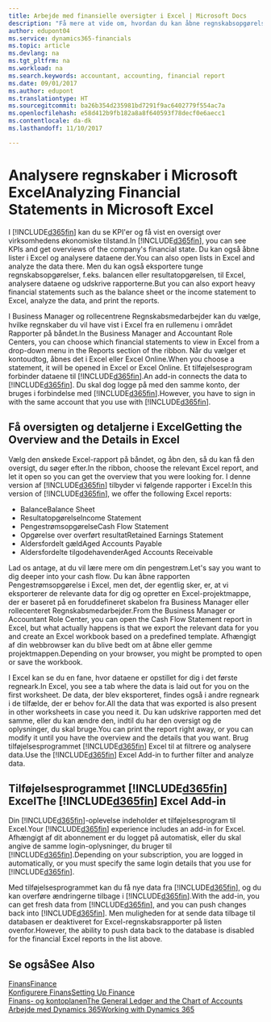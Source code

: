 ```yaml
---
title: Arbejde med finansielle oversigter i Excel | Microsoft Docs
description: "Få mere at vide om, hvordan du kan åbne regnskabsopgørelser i Microsoft Excel fra Dynamics 365 Business edition for bedre analyse."
author: edupont04
ms.service: dynamics365-financials
ms.topic: article
ms.devlang: na
ms.tgt_pltfrm: na
ms.workload: na
ms.search.keywords: accountant, accounting, financial report
ms.date: 09/01/2017
ms.author: edupont
ms.translationtype: HT
ms.sourcegitcommit: ba26b354d235981bd7291f9ac6402779f554ac7a
ms.openlocfilehash: e58d412b9fb182a8a8f640593f78decf0e6aecc1
ms.contentlocale: da-dk
ms.lasthandoff: 11/10/2017

---
```

# <a name="analyzing-financial-statements-in-microsoft-excel"></a><span data-ttu-id="afe5b-103">Analysere regnskaber i Microsoft Excel</span><span class="sxs-lookup"><span data-stu-id="afe5b-103">Analyzing Financial Statements in Microsoft Excel</span></span>
<span data-ttu-id="afe5b-104">I [!INCLUDE[d365fin](includes/d365fin_md.md)] kan du se KPI'er og få vist en oversigt over virksomhedens økonomiske tilstand.</span><span class="sxs-lookup"><span data-stu-id="afe5b-104">In [!INCLUDE[d365fin](includes/d365fin_md.md)], you can see KPIs and get overviews of the company's financial state.</span></span> <span data-ttu-id="afe5b-105">Du kan også åbne lister i Excel og analysere dataene der.</span><span class="sxs-lookup"><span data-stu-id="afe5b-105">You can also open lists in Excel and analyze the data there.</span></span> <span data-ttu-id="afe5b-106">Men du kan også eksportere tunge regnskabsopgørelser, f.eks. balancen eller resultatopgørelsen, til Excel, analysere dataene og udskrive rapporterne.</span><span class="sxs-lookup"><span data-stu-id="afe5b-106">But you can also export heavy financial statements such as the balance sheet or the income statement to Excel, analyze the data, and print the reports.</span></span>  

<span data-ttu-id="afe5b-107">I Business Manager og rollecentrene Regnskabsmedarbejder kan du vælge, hvilke regnskaber du vil have vist i Excel fra en rullemenu i området Rapporter på båndet.</span><span class="sxs-lookup"><span data-stu-id="afe5b-107">In the Business Manager and Accountant Role Centers, you can choose which financial statements to view in Excel from a drop-down menu in the Reports section of the ribbon.</span></span> <span data-ttu-id="afe5b-108">Når du vælger et kontoudtog, åbnes det i Excel eller Excel Online.</span><span class="sxs-lookup"><span data-stu-id="afe5b-108">When you choose a statement, it will be opened in Excel or Excel Online.</span></span> <span data-ttu-id="afe5b-109">Et tilføjelsesprogram forbinder dataene til [!INCLUDE[d365fin](includes/d365fin_md.md)].</span><span class="sxs-lookup"><span data-stu-id="afe5b-109">An add-in connects the data to [!INCLUDE[d365fin](includes/d365fin_md.md)].</span></span> <span data-ttu-id="afe5b-110">Du skal dog logge på med den samme konto, der bruges i forbindelse med [!INCLUDE[d365fin](includes/d365fin_md.md)].</span><span class="sxs-lookup"><span data-stu-id="afe5b-110">However, you have to sign in with the same account that you use with [!INCLUDE[d365fin](includes/d365fin_md.md)].</span></span>  

## <a name="getting-the-overview-and-the-details-in-excel"></a><span data-ttu-id="afe5b-111">Få oversigten og detaljerne i Excel</span><span class="sxs-lookup"><span data-stu-id="afe5b-111">Getting the Overview and the Details in Excel</span></span>
<span data-ttu-id="afe5b-112">Vælg den ønskede Excel-rapport på båndet, og åbn den, så du kan få den oversigt, du søger efter.</span><span class="sxs-lookup"><span data-stu-id="afe5b-112">In the ribbon, choose the relevant Excel report, and let it open so you can get the overview that you were looking for.</span></span> <span data-ttu-id="afe5b-113">I denne version af [!INCLUDE[d365fin](includes/d365fin_md.md)] tilbyder vi følgende rapporter i Excel:</span><span class="sxs-lookup"><span data-stu-id="afe5b-113">In this version of [!INCLUDE[d365fin](includes/d365fin_md.md)], we offer the following Excel reports:</span></span>

- <span data-ttu-id="afe5b-114">Balance</span><span class="sxs-lookup"><span data-stu-id="afe5b-114">Balance Sheet</span></span>  
- <span data-ttu-id="afe5b-115">Resultatopgørelse</span><span class="sxs-lookup"><span data-stu-id="afe5b-115">Income Statement</span></span>  
- <span data-ttu-id="afe5b-116">Pengestrømsopgørelse</span><span class="sxs-lookup"><span data-stu-id="afe5b-116">Cash Flow Statement</span></span>  
- <span data-ttu-id="afe5b-117">Opgørelse over overført resultat</span><span class="sxs-lookup"><span data-stu-id="afe5b-117">Retained Earnings Statement</span></span>  
- <span data-ttu-id="afe5b-118">Aldersfordelt gæld</span><span class="sxs-lookup"><span data-stu-id="afe5b-118">Aged Accounts Payable</span></span>  
- <span data-ttu-id="afe5b-119">Aldersfordelte tilgodehavender</span><span class="sxs-lookup"><span data-stu-id="afe5b-119">Aged Accounts Receivable</span></span>  

<span data-ttu-id="afe5b-120">Lad os antage, at du vil lære mere om din pengestrøm.</span><span class="sxs-lookup"><span data-stu-id="afe5b-120">Let's say you want to dig deeper into your cash flow.</span></span> <span data-ttu-id="afe5b-121">Du kan åbne rapporten Pengestrømsopgørelse i Excel, men det, der egentlig sker, er, at vi eksporterer de relevante data for dig og opretter en Excel-projektmappe, der er baseret på en foruddefineret skabelon fra Business Manager eller rollecenteret Regnskabsmedarbejder.</span><span class="sxs-lookup"><span data-stu-id="afe5b-121">From the Business Manager or Accountant Role Center, you can open the Cash Flow Statement report in Excel, but what actually happens is that we export the relevant data for you and create an Excel workbook based on a predefined template.</span></span> <span data-ttu-id="afe5b-122">Afhængigt af din webbrowser kan du blive bedt om at åbne eller gemme projektmappen.</span><span class="sxs-lookup"><span data-stu-id="afe5b-122">Depending on your browser, you might be prompted to open or save the workbook.</span></span>  

<span data-ttu-id="afe5b-123">I Excel kan se du en fane, hvor dataene er opstillet for dig i det første regneark.</span><span class="sxs-lookup"><span data-stu-id="afe5b-123">In Excel, you see a tab where the data is laid out for you on the first worksheet.</span></span> <span data-ttu-id="afe5b-124">De data, der blev eksporteret, findes også i andre regneark i de tilfælde, der er behov for.</span><span class="sxs-lookup"><span data-stu-id="afe5b-124">All the data that was exported is also present in other worksheets in case you need it.</span></span> <span data-ttu-id="afe5b-125">Du kan udskrive rapporten med det samme, eller du kan ændre den, indtil du har den oversigt og de oplysninger, du skal bruge.</span><span class="sxs-lookup"><span data-stu-id="afe5b-125">You can print the report right away, or you can modify it until you have the overview and the details that you want.</span></span> <span data-ttu-id="afe5b-126">Brug tilføjelsesprogrammet [!INCLUDE[d365fin](includes/d365fin_md.md)] Excel til at filtrere og analysere data.</span><span class="sxs-lookup"><span data-stu-id="afe5b-126">Use the [!INCLUDE[d365fin](includes/d365fin_md.md)] Excel Add-in to further filter and analyze data.</span></span>  

## <a name="the-included365finincludesd365finmdmd-excel-add-in"></a><span data-ttu-id="afe5b-127">Tilføjelsesprogrammet [!INCLUDE[d365fin](includes/d365fin_md.md)] Excel</span><span class="sxs-lookup"><span data-stu-id="afe5b-127">The [!INCLUDE[d365fin](includes/d365fin_md.md)] Excel Add-in</span></span>
<span data-ttu-id="afe5b-128">Din [!INCLUDE[d365fin](includes/d365fin_md.md)]-oplevelse indeholder et tilføjelsesprogram til Excel.</span><span class="sxs-lookup"><span data-stu-id="afe5b-128">Your [!INCLUDE[d365fin](includes/d365fin_md.md)] experience includes an add-in for Excel.</span></span> <span data-ttu-id="afe5b-129">Afhængigt af dit abonnement er du logget på automatisk, eller du skal angive de samme login-oplysninger, du bruger til [!INCLUDE[d365fin](includes/d365fin_md.md)].</span><span class="sxs-lookup"><span data-stu-id="afe5b-129">Depending on your subscription, you are logged in automatically, or you must specify the same login details that you use for [!INCLUDE[d365fin](includes/d365fin_md.md)].</span></span>  

<span data-ttu-id="afe5b-130">Med tilføjelsesprogrammet kan du få nye data fra [!INCLUDE[d365fin](includes/d365fin_md.md)], og du kan overføre ændringerne tilbage i [!INCLUDE[d365fin](includes/d365fin_md.md)].</span><span class="sxs-lookup"><span data-stu-id="afe5b-130">With the add-in, you can get fresh data from [!INCLUDE[d365fin](includes/d365fin_md.md)], and you can push changes back into [!INCLUDE[d365fin](includes/d365fin_md.md)].</span></span> <span data-ttu-id="afe5b-131">Men muligheden for at sende data tilbage til databasen er deaktiveret for Excel-regnskabsrapporter på listen ovenfor.</span><span class="sxs-lookup"><span data-stu-id="afe5b-131">However, the ability to push data back to the database is disabled for the financial Excel reports in the list above.</span></span>  

## <a name="see-also"></a><span data-ttu-id="afe5b-132">Se også</span><span class="sxs-lookup"><span data-stu-id="afe5b-132">See Also</span></span>
[<span data-ttu-id="afe5b-133">Finans</span><span class="sxs-lookup"><span data-stu-id="afe5b-133">Finance</span></span>](finance.md)  
[<span data-ttu-id="afe5b-134">Konfigurere Finans</span><span class="sxs-lookup"><span data-stu-id="afe5b-134">Setting Up Finance</span></span>](finance-setup-finance.md)  
[<span data-ttu-id="afe5b-135">Finans- og kontoplanen</span><span class="sxs-lookup"><span data-stu-id="afe5b-135">The General Ledger and the Chart of Accounts</span></span>](finance-general-ledger.md)  
[<span data-ttu-id="afe5b-136">Arbejde med Dynamics 365</span><span class="sxs-lookup"><span data-stu-id="afe5b-136">Working with Dynamics 365</span></span>](ui-work-product.md)  

